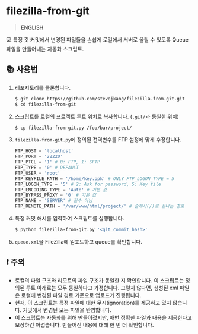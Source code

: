 # filezilla-from-git
> [ENGLISH](https://github.com/stevejkang/filezilla-from-git/blob/master/README.md)

💻 특정 깃 커밋에서 변경된 파일들을 손쉽게 로컬에서 서버로 올릴 수 있도록 Queue 파일을 만들어내는 자동화 스크립트.

## 📚 사용법
1. 레포지토리를 클론합니다.
    ```bash
    $ git clone https://github.com/stevejkang/filezilla-from-git.git
    $ cd filezilla-from-git
    ```
2. 스크립트를 로컬의 프로젝트 루트 위치로 복사합니다. (`.git/`과 동일한 위치)
    ```bash
    $ cp filezilla-from-git.py /foo/bar/project/
    ```
3. `filezilla-from-git.py`에 정의된 전역변수를 FTP 설정에 맞게 수정합니다.
    ```python
    FTP_HOST = 'localhost'
    FTP_PORT = '22220'
    FTP_PTCL = '1' # 0: FTP, 1: SFTP
    FTP_TYPE = '0' # DEFAULT
    FTP_USER = 'root'
    FTP_KEYFILE_PATH = '/home/key.ppk' # ONLY FTP_LOGON_TYPE = 5
    FTP_LOGON_TYPE = '5' # 2: Ask for password, 5: Key file
    FTP_ENCODING_TYPE = 'Auto' # 기본 값
    FTP_BYPASS_PROXY = '0' # 기본 값
    FTP_NAME = 'SERVER' # 필수 아님
    FTP_REMOTE_PATH = '/var/www/html/project/' # 슬래시(/)로 끝나는 경로
    ```
4. 특정 커밋 해시를 입력하여 스크립트를 실행합니다.
    ```bash
    $ python filezilla-from-git.py '<git_commit_hash>'
    ```
5. `queue.xml`을 FileZilla에 임포트하고 queue를 확인합니다.

## ❗️ 주의
- 로컬의 파일 구조와 리모트의 파일 구조가 동일한 지 확인합니다. 이 스크립트는 정의된 루트 아래로는 모두 동일하다고 가정합니다. 그렇지 않다면, 생성된 xml 파일은 로컬에 변경된 파일 경로 기준으로 업로드가 진행됩니다.
- 현재, 이 스크립트는 특정 파일에 대한 무시(ignoration)를 제공하고 있지 않습니다. 커밋에서 변경된 모든 파일을 반영합니다.
- 이 스크립트는 자동화를 위해 만들어졌지만, 매번 정확한 파일과 내용을 제공한다고 보장하긴 어렵습니다. 만들어진 내용에 대해 한 번 더 확인합니다.

